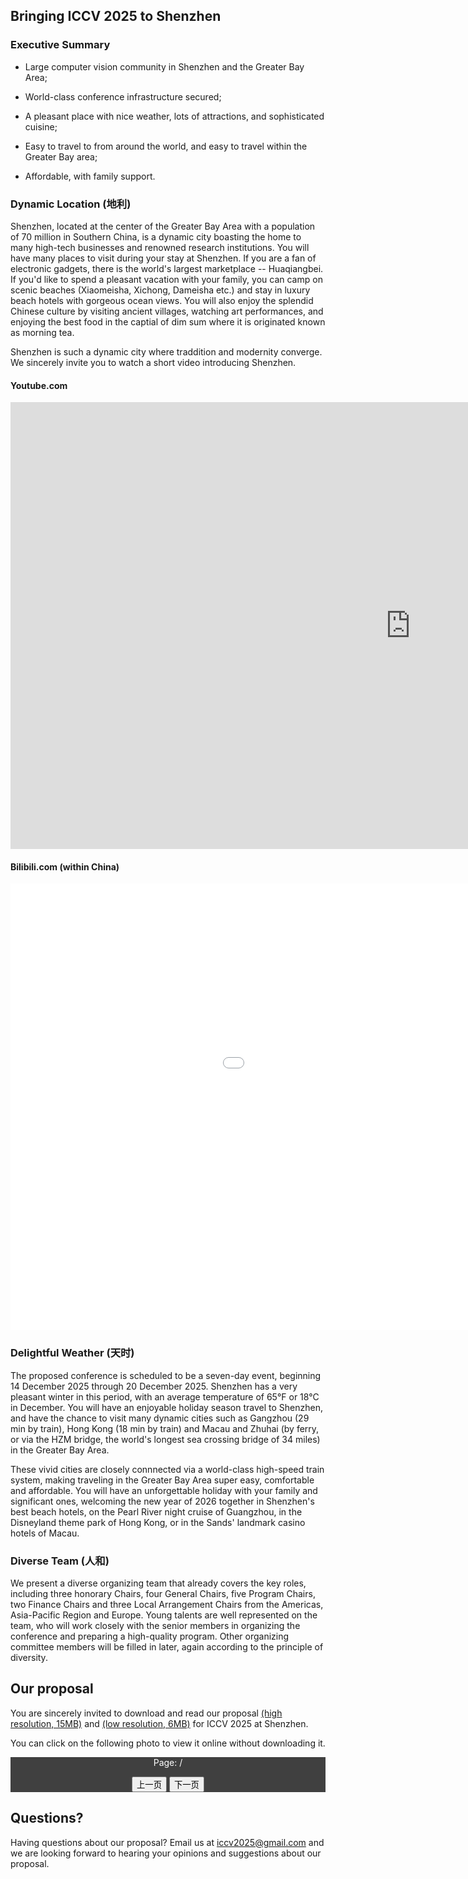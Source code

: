 ## Bringing ICCV 2025 to Shenzhen
 
### Executive Summary

* Large computer vision community in Shenzhen and the Greater Bay
Area;

* World-class conference infrastructure secured;
 
* A pleasant place with nice weather, lots of attractions, and
sophisticated cuisine;

* Easy to travel to from around the world, and easy to travel within the Greater Bay area;
 
* Affordable, with family support.
 

### Dynamic Location (地利)

Shenzhen, located at the center of the Greater Bay Area with a population of 70 million in Southern China, is a dynamic city boasting the home to many high-tech businesses and renowned research institutions.  You will have many places to visit during your stay at Shenzhen. If you are a fan of electronic gadgets, there is the world's largest marketplace -- Huaqiangbei. If you'd like to spend a pleasant vacation with your family, you can camp on scenic beaches (Xiaomeisha, Xichong, Dameisha etc.) and stay in luxury beach hotels with gorgeous ocean views.  You will also enjoy the splendid Chinese culture by visiting ancient villages, watching art performances, and enjoying the best food in the captial of dim sum where it is originated known as morning tea. 

Shenzhen is such a dynamic city where traddition and modernity converge.  We sincerely invite you to watch a short video introducing Shenzhen.

#### Youtube.com 

<link rel="stylesheet" type="text/css" href="video-responsive.css" />

<div class="video-responsive">
<iframe width="1280" height="715" src="https://www.youtube.com/embed/kahd3KmNsOE" frameborder="0" allow="accelerometer; autoplay; encrypted-media; gyroscope; picture-in-picture" allowfullscreen></iframe>
</div>

#### Bilibili.com (within China)

<div class="video-responsive">
<iframe width="1280" height="715" src="//player.bilibili.com/player.html?aid=19348684&bvid=BV1sW411n7EJ&cid=31553075&page=1" scrolling="no" border="0" frameborder="no" framespacing="0" allowfullscreen="true"> </iframe>
</div>

### Delightful Weather (天时)

The proposed conference is scheduled to be a seven-day event, beginning 14 December 2025 through 20 December 2025. Shenzhen has a very pleasant winter in this period, with an average temperature of 65°F or 18°C in December.  You will have an enjoyable holiday season travel to Shenzhen, and have the chance to visit many dynamic cities such as Gangzhou (29 min by train), Hong Kong (18 min by train) and Macau and Zhuhai (by ferry, or via the HZM bridge, the world's longest sea crossing bridge of 34 miles) in the Greater Bay Area. 

These vivid cities are closely connnected via a world-class high-speed train system, making traveling in the Greater Bay Area super easy, comfortable and affordable. You will have an unforgettable holiday with your family and significant ones, welcoming the new year of 2026 together in Shenzhen's best beach hotels, on the Pearl River night cruise of Guangzhou, in the Disneyland theme park of Hong Kong, or in the Sands' landmark casino hotels of Macau.

### Diverse Team (人和)

We present a diverse organizing team that already covers the key roles, including three honorary Chairs, four General Chairs, five Program Chairs, two Finance Chairs and three Local Arrangement Chairs from the Americas, Asia-Pacific Region and Europe. Young talents are well represented on the team, who will work closely with the senior members in organizing the conference and preparing a high-quality program. Other organizing committee members will be filled in later, again according to the principle of diversity.


## Our proposal

You are sincerely invited to download and read our proposal [(high resolution, 15MB)](http://iccv2025shenzhen.github.io/ICCV2025shenzhen.pdf) and [(low resolution, 6MB)](http://iccv2025shenzhen.github.io/ICCV2025shenzhen_compact.pdf) for ICCV 2025 at Shenzhen.

You can click on the following photo to view it online without downloading it.


<div style="background:#404040">
    <div style="background:#404040">
        <p style="color:white;text-align:center"><span>Page: <span id="page_num"></span> / <span id="page_count"></span></span></p>
        <div style="text-align:center;margin-top:10px">
            <canvas id="the-canvas"></canvas>
        </div>
    </div>
    <div style="text-align:center">
        <button id="prev">上一页</button>
        <button id="next">下一页</button>
    </div>
</div>

<canvas id="the-canvas"></canvas>
<script src="pdf.js"></script>
<script src="pdf.worker.js"></script>
<script>
        var url = 'ICCV2025shenzhen.pdf';
        PDFJS.workerSrc = 'pdf.worker.js';
        var pdfDoc = null,
            pageNum = 1,
            pageRendering = false,
            pageNumPending = null,
            scale = 1,
            canvas = document.getElementById('the-canvas'),
            ctx = canvas.getContext('2d');
        function renderPage(num) {
            pageRendering = true;
            pdfDoc.getPage(num).then(function (page) {
                var viewport = page.getViewport(1);
                console.log(viewport.width);
                var desiredWidth = "500";
                var scale = desiredWidth / viewport.width;
                scale=0.65;
                var scaledViewport = page.getViewport(scale);
                canvas.height = scaledViewport.height;
                canvas.width = scaledViewport.width;
                canvas.style.backgroundColor = "red";
                var renderContext = {
                    canvasContext: ctx,
                    viewport: scaledViewport
                };
                var renderTask = page.render(renderContext);
                renderTask.promise.then(function () {
                    pageRendering = false;
                    if (pageNumPending !== null) {
                        // New page rendering is pending
                        renderPage(pageNumPending);
                        pageNumPending = null;
                    }
                });
            });
            document.getElementById('page_num').textContent = pageNum;
        }
        function queueRenderPage(num) {
            if (pageRendering) {
                pageNumPending = num;
            } else {
                renderPage(num);
            }
        }
        function onPrevPage() {
            if (pageNum <= 1) {
                return;
            }
            pageNum--;
            queueRenderPage(pageNum);
        }
        document.getElementById('prev').addEventListener('click', onPrevPage);
        function onNextPage() {
            if (pageNum >= pdfDoc.numPages) {
                return;
            }
            pageNum++;
            queueRenderPage(pageNum);
        }
        document.getElementById('next').addEventListener('click', onNextPage);
        PDFJS.getDocument(url).then(function (pdfDoc_) {
            pdfDoc = pdfDoc_;
            document.getElementById('page_count').textContent = pdfDoc.numPages;
            renderPage(pageNum);
        });
</script>


## Questions?

Having questions about our proposal? Email us at iccv2025@gmail.com and we are looking forward to hearing your opinions and suggestions about our proposal.

